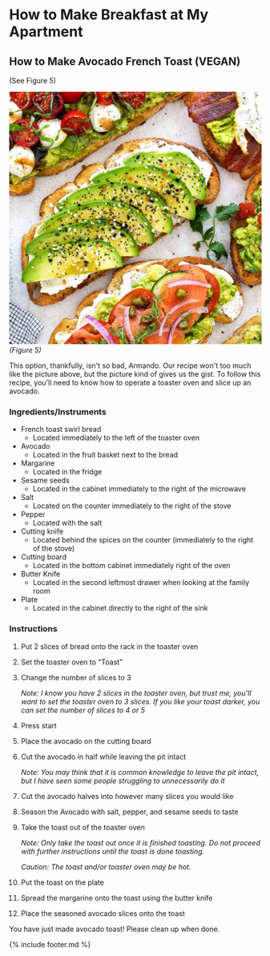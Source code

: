 # How to Make Breakfast at My Apartment

## How to Make Avocado French Toast (VEGAN)

(See Figure 5)

![image](images/media/image5.jpeg)
*(Figure 5)*

This option, thankfully, isn't so bad, Armando. Our recipe won't too
much like the picture above, but the picture kind of gives us the gist.
To follow this recipe, you'll need to know how to operate a toaster oven
and slice up an avocado.

### Ingredients/Instruments

- French toast swirl bread
  - Located immediately to the left of the toaster oven
- Avocado
  - Located in the fruit basket next to the bread
- Margarine
  - Located in the fridge
- Sesame seeds
  - Located in the cabinet immediately to the right of the microwave
- Salt
  - Located on the counter immediately to the right of the stove
- Pepper
  - Located with the salt
- Cutting knife
  - Located behind the spices on the counter (immediately to the right of the stove)
- Cutting board
  - Located in the bottom cabinet immediately right of the oven
- Butter Knife
  - Located in the second leftmost drawer when looking at the family room
- Plate
  - Located in the cabinet directly to the right of the sink

### Instructions

1. Put 2 slices of bread onto the rack in the toaster oven
2. Set the toaster oven to "Toast"
3. Change the number of slices to 3

    *Note: I know you have 2 slices in the toaster oven, but trust me, you'll want to set the toaster oven to 3 slices. If you like your toast darker, you can set the number of slices to 4 or 5*

4. Press start
5. Place the avocado on the cutting board
6. Cut the avocado in half while leaving the pit intact

    *Note: You may think that it is common knowledge to leave the pit intact, but I have seen some people struggling to unnecessarily do it*

7. Cut the avocado halves into however many slices you would like
8. Season the Avocado with salt, pepper, and sesame seeds to taste
9. Take the toast out of the toaster oven

    *Note: Only take the toast out once it is finished toasting. Do not proceed with further instructions until the toast is done toasting.*

    *Caution: The toast and/or toaster oven may be hot.*

10. Put the toast on the plate
11. Spread the margarine onto the toast using the butter knife
12. Place the seasoned avocado slices onto the toast

You have just made avocado toast! Please clean up when done.

{% include footer.md %}
